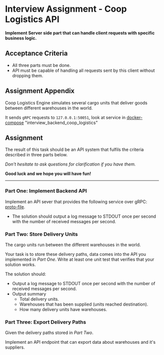 # Interview Assignment - Coop Logistics API

**Implement Server side part that can handle client requests
with specific business logic.**

## Acceptance Criteria

- All three parts must be done.
- API must be capable of handling all requests sent by this client without dropping them.

## Assignment Appendix

Coop Logistics Engine simulates several cargo units that
deliver goods between different warehouses in the world.

It sends `gRPC` requests to `127.0.0.1:50051`,
look at service in
[docker-compose](../docker-compose.yml) "interview_backend_coop_logistics"

## Assignment

The result of this task should be an API system that fulfils the criteria
described in three parts below.

*Don't hesitate to ask questions for clarification if you have them.*

**Good luck and we hope you will have fun!**
___

### Part One: Implement Backend API

Implement an API sever that provides the following service over gRPC:
[proto-file](../api/v1/logistics.proto).

- The solution should output a log message to STDOUT
once per second with the number of received messages per second.

### Part Two: Store Delivery Units

The cargo units run between the different warehouses in the world.

Your task is to store these delivery paths,
data comes into the API you implemented in *Part One*.
Write at least one unit test that verifies that your solution works.


The solution should:
- Output a log message to STDOUT once per second
  with the number of received messages per second.
- Output summary
  - Total delivery units.
  - Warehouses that has been supplied (units reached destination).
  - How many delivery units have warehouses.

### Part Three: Export Delivery Paths

Given the delivery paths stored in *Part Two*.

Implement an API endpoint that can export data about warehouses and it's
suppliers.
